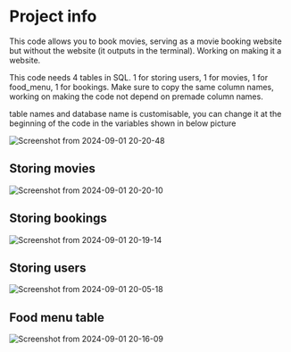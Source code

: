 
# Project info

This code allows you to book movies, serving as a movie booking website but without the website (it outputs in the terminal). Working on making it a website.

This code needs 4 tables in SQL. 1 for storing users, 1 for movies, 1 for food_menu, 1 for bookings. Make sure to copy the same column names, working on making the code not depend on premade column names. 


table names and database name is customisable, you can change it at the beginning of the code in the variables shown in below picture


![Screenshot from 2024-09-01 20-20-48](https://github.com/user-attachments/assets/276411c5-1a39-4976-86e0-63ec17201d1d)


## Storing movies
![Screenshot from 2024-09-01 20-20-10](https://github.com/user-attachments/assets/bfdd32a4-53b0-4833-a0f9-ef4a6a23c215)


## Storing bookings
![Screenshot from 2024-09-01 20-19-14](https://github.com/user-attachments/assets/0fcfde8c-b420-4ba4-ae21-576dd7056207)


## Storing users
![Screenshot from 2024-09-01 20-05-18](https://github.com/user-attachments/assets/adc2a97a-2be5-47d9-a6f1-335903a9e0d3)


## Food menu table
![Screenshot from 2024-09-01 20-16-09](https://github.com/user-attachments/assets/b3274d11-3007-440b-94ef-fc1790b5b458)

